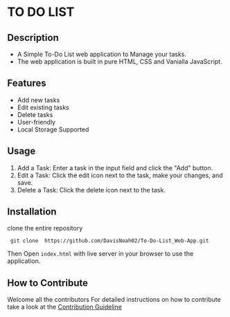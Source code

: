 # TO DO LIST 

## Description  
 + A Simple To-Do List web application to Manage your tasks.
 + The web application is built in pure HTML, CSS and  Vanialla JavaScript. 


 ## Features

 + Add new tasks
 + Edit existing tasks
 + Delete tasks
 + User-friendly
 + Local Storage Supported


 ## Usage
1. Add a Task: Enter a task in the input field and click the "Add" button.
2. Edit a Task: Click the edit icon next to the task, make your changes, and save.
3. Delete a Task: Click the delete icon next to the task.

## Installation
clone the entire repository

  `` git clone  https://github.com/DavisNoah02/To-Do-List_Web-App.git``

  Then Open ``index.html`` with live server  in your browser to use the application.

 ## How to  Contribute
  Welcome all the contributors
  For detailed instructions on how to contribute take a look at the [Contribution Guideline](Contributing.md) 



  
